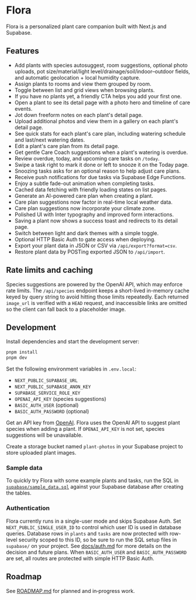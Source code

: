 # Flora

Flora is a personalized plant care companion built with Next.js and Supabase.

## Features

- Add plants with species autosuggest, room suggestions, optional photo uploads, pot size/material/light level/drainage/soil/indoor–outdoor fields, and automatic geolocation + local humidity capture.
- Assign plants to rooms and view them grouped by room.
- Toggle between list and grid views when browsing plants.
- If you have no plants yet, a friendly CTA helps you add your first one.
- Open a plant to see its detail page with a photo hero and timeline of care events.
- Jot down freeform notes on each plant's detail page.
- Upload additional photos and view them in a gallery on each plant's detail page.
- See quick stats for each plant's care plan, including watering schedule and last/next watering dates.
- Edit a plant's care plan from its detail page.
- Get gentle Care Coach suggestions when a plant's watering is overdue.
- Review overdue, today, and upcoming care tasks on `/today`.
- Swipe a task right to mark it done or left to snooze it on the Today page.
- Snoozing tasks asks for an optional reason to help adjust care plans.
- Receive push notifications for due tasks via Supabase Edge Functions.
- Enjoy a subtle fade-out animation when completing tasks.
- Cached data fetching with friendly loading states on list pages.
- Generate an AI-powered care plan when creating a plant.
- Care plan suggestions now factor in real-time local weather data.
- Care plan suggestions now incorporate your climate zone.
- Polished UI with Inter typography and improved form interactions.
- Saving a plant now shows a success toast and redirects to its detail page.
- Switch between light and dark themes with a simple toggle.
- Optional HTTP Basic Auth to gate access when deploying.
- Export your plant data in JSON or CSV via `/api/export?format=csv`.
- Restore plant data by POSTing exported JSON to `/api/import`.

## Rate limits and caching

Species suggestions are powered by the OpenAI API, which may enforce rate
limits. The `/api/species` endpoint keeps a short-lived in-memory cache keyed by
query string to avoid hitting those limits repeatedly. Each returned `image_url`
is verified with a `HEAD` request, and inaccessible links are omitted so the
client can fall back to a placeholder image.

## Development

Install dependencies and start the development server:

```bash
pnpm install
pnpm dev
```

Set the following environment variables in `.env.local`:

- `NEXT_PUBLIC_SUPABASE_URL`
- `NEXT_PUBLIC_SUPABASE_ANON_KEY`
- `SUPABASE_SERVICE_ROLE_KEY`
- `OPENAI_API_KEY` (species suggestions)
- `BASIC_AUTH_USER` (optional)
- `BASIC_AUTH_PASSWORD` (optional)

Get an API key from [OpenAI](https://platform.openai.com/). Flora uses the
OpenAI API to suggest plant species when adding a plant. If `OPENAI_API_KEY` is
not set, species suggestions will be unavailable.

Create a storage bucket named `plant-photos` in your Supabase project to store uploaded plant images.

### Sample data

To quickly try Flora with some example plants and tasks, run the SQL in
[`supabase/sample_data.sql`](supabase/sample_data.sql) against your Supabase
database after creating the tables.

### Authentication

Flora currently runs in a single-user mode and skips Supabase Auth. Set
`NEXT_PUBLIC_SINGLE_USER_ID` to control which user ID is used in database
queries. Database rows in `plants` and `tasks` are now protected with
row-level security scoped to this ID, so be sure to run the SQL setup files in
`supabase/` on your project. See [docs/auth.md](docs/auth.md) for more details
on the decision and future plans. When `BASIC_AUTH_USER` and `BASIC_AUTH_PASSWORD`
are set, all routes are protected with simple HTTP Basic Auth.

## Roadmap

See [ROADMAP.md](ROADMAP.md) for planned and in‑progress work.
